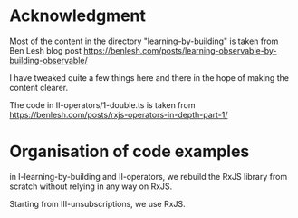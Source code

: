 # Acknowledgment

Most of the content in the directory "learning-by-building" is taken from Ben Lesh blog post
https://benlesh.com/posts/learning-observable-by-building-observable/

I have tweaked quite a few things here and there in the hope of making the content clearer.

The code in II-operators/1-double.ts is taken from https://benlesh.com/posts/rxjs-operators-in-depth-part-1/

# Organisation of code examples
in I-learning-by-building and II-operators, we rebuild the RxJS library from scratch without relying in any way on RxJS.

Starting from III-unsubscriptions, we use RxJS.